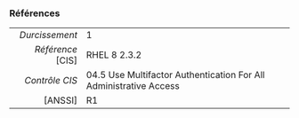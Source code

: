 ### Références

|                 |    |
|----------------:|:---|
|   *Durcissement*| 1 |
|*Référence* [CIS]| RHEL 8 2.3.2 |
|   *Contrôle CIS*| 04.5 Use Multifactor Authentication For All Administrative Access |
|          [ANSSI]| R1 |
